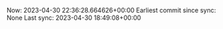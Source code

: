 Now: 2023-04-30 22:36:28.664626+00:00 Earliest commit since sync: None Last sync: 2023-04-30 18:49:08+00:00
